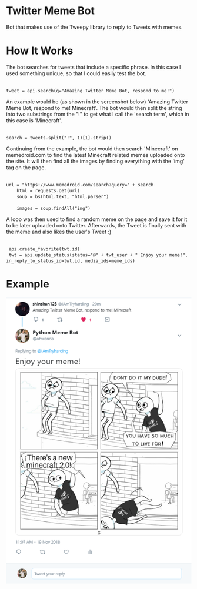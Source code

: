 # Twitter Meme Bot
Bot that makes use of the Tweepy library to reply to Tweets with memes.

# How It Works
The bot searches for tweets that include a specific phrase. In this case I used something unique, so that I could easily test the bot.
```

tweet = api.search(q="Amazing Twitter Meme Bot, respond to me!")

```
An example would be (as shown in the screenshot below) 'Amazing Twitter Meme Bot, respond to me! Minecraft'. The bot would then split the string into two substrings from the "!" to get what I call the 'search term', which in this case is 'Minecraft'.
```

search = tweets.split("!", 1)[1].strip()

```
Continuing from the example, the bot would then search 'Minecraft' on memedroid.com to find the latest Minecraft related memes uploaded onto the site. It will then find all the images by finding everything with the 'img' tag on the page.
```

url = "https://www.memedroid.com/search?query=" + search
    html = requests.get(url)
    soup = bs(html.text, "html.parser")

    images = soup.findAll("img")

```
A loop was then used to find a random meme on the page and save it for it to be later uploaded onto Twitter. Afterwards, the Tweet is finally sent with the meme and also likes the user's Tweet :)
```
 
 api.create_favorite(twt.id)
 twt = api.update_status(status="@" + twt_user + " Enjoy your meme!", in_reply_to_status_id=twt.id, media_ids=meme_ids)

```

# Example
![alt text](https://github.com/ANevgi/Twitter-Meme-Bot/blob/master/TwitterMemeBotExample.PNG?raw=true)
